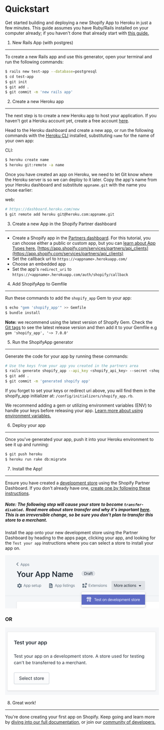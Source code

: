 Quickstart
==========

Get started building and deploying a new Shopify App to Heroku in just a few minutes. This guide assumes you have Ruby/Rails installed on your computer already; if you haven't done that already start with [this guide.](https://guides.rubyonrails.org/v5.0/getting_started.html#installing-rails)

1. New Rails App (with postgres)
--------------------------------

To create a new Rails app and use this generator, open your terminal and run the following commands:

```sh
$ rails new test-app --database=postgresql
$ cd test-app
$ git init
$ git add .
$ git commit -m 'new rails app'
```

2. Create a new Heroku app
--------------------------

The next step is to create a new Heroku app to host your application. If you haven't got a Heroku account yet, create a free account [here](https://www.heroku.com/). 

Head to the Heroku dashboard and create a new app, or run the following commands with the [Heroku CLI](https://devcenter.heroku.com/articles/heroku-cli#download-and-install) installed, substituting `name` for the name of your own app:

CLI:
```sh
$ heroku create name
$ heroku git:remote -a name
```

Once you have created an app on Heroku, we need to let Git know where the Heroku server is so we can deploy to it later. Copy the app's name from your Heroku dashboard and substitute `appname.git` with the name you chose earlier:

web:
```sh
# https://dashboard.heroku.com/new
$ git remote add heroku git@heroku.com:appname.git
```

3. Create a new App in the Shopify Partner dashboard
-----------------------------------------
* Create a Shopify app in the [Partners dashboard](https://partner.shopify.com). For this tutorial, you can choose either a public or custom app, but you can [learn about App Types here.](https://help.shopify.com/en/manual/apps/app-types)
[https://app.shopify.com/services/partners/api_clients](https://app.shopify.com/services/partners/api_clients)
* Set the callback url to `https://<appname>.herokuapp.com/`
* Choose an embedded app
* Set the app's `redirect_uri` to `https://<appname>.herokuapp.com/auth/shopify/callback`

4. Add ShopifyApp to Gemfile
----------------------------

Run these commands to add the `shopify_app` Gem to your app:

```sh
$ echo "gem 'shopify_app'" >> Gemfile
$ bundle install
```

**Note:** we recommend using the latest version of Shopify Gem. Check the [Git tags](https://github.com/Shopify/shopify_app/tags) to see the latest release version and then add it to your Gemfile e.g `gem 'shopify_app', '~> 7.0.0'`

5. Run the ShopifyApp generator
-------------------------------

Generate the code for your app by running these commands: 

```sh
# Use the keys from your app you created in the partners area
$ rails generate shopify_app --api_key <shopify_api_key> --secret <shopify_api_secret>
$ git add .
$ git commit -m 'generated shopify app'
```

If you forget to set your keys or redirect uri above, you will find them in the shopify_app initializer at: `/config/initializers/shopify_app.rb`.

We recommend adding a gem or utilizing environment variables (ENV) to handle your keys before releasing your app. [Learn more about using environment variables.](https://www.honeybadger.io/blog/ruby-guide-environment-variables/)

6. Deploy your app
---------

Once you've generated your app, push it into your Heroku environment to see it up and running:
```sh
$ git push heroku
$ heroku run rake db:migrate
```

7. Install the App!
-------------------

Ensure you have created a [development store](https://help.shopify.com/en/api/getting-started/making-your-first-request#create-a-development-store) using the Shopify Partner Dashboard. If you don't already have one, [create one by following these instructions](https://help.shopify.com/en/api/getting-started/making-your-first-request#create-a-development-store).

##### Note: The following step will cause your store to become `transfer-disabled.` Read more about store transfer and why it's important [here](https://help.shopify.com/en/api/guides/store-transfers#transfer-disabled-stores). This is an irreversible change, so be sure you don't plan to transfer this store to a merchant.

Install the app onto your new development store using the Partner Dashboard by heading to the apps page, clicking your app, and looking for the `Test your app` instructions where you can select a store to install your app on.

![Installing an app on the partners dashboard dropdown](/docs/install-on-dev-shop.png)

### OR

![Installing an app on the partners dashboard card](/docs/test-your-app.png)

8. Great work! 
-------------------

You're done creating your first app on Shopify. Keep going and learn more by [diving into our full documentation](https://help.shopify.com/en/api/getting-started), or join our [community of developers.](https://community.shopify.com/c/Shopify-Apps/bd-p/shopify-apps)
